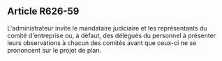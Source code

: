 Article R626-59
----
L'administrateur invite le mandataire judiciaire et les représentants du comité
d'entreprise ou, à défaut, des délégués du personnel à présenter leurs
observations à chacun des comités avant que ceux-ci ne se prononcent sur le
projet de plan.
